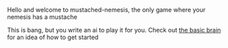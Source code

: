 Hello and welcome to mustached-nemesis, the only game where your nemesis has a mustache 

This is bang, but you write an ai to play it for you. Check out [the basic brain](https://github.com/KevinMcHugh/basic_brain) for an idea of how to get started
